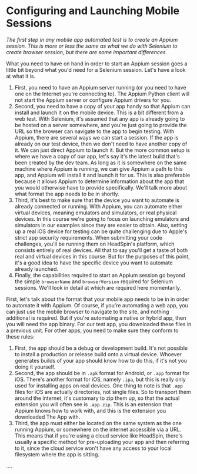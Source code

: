 # Configuring and Launching Mobile Sessions

*The first step in any mobile app automated test is to create an Appium session. This is more or less the same as what we do with Selenium to create browser session, but there are some important differences.*

What you need to have on hand in order to start an Appium session goes a little bit beyond what you'd need for a Selenium session. Let's have a look at what it is.

1. First, you need to have an Appium server running (or you need to have one on the Internet you're connecting to). The Appium Python client will not start the Appium server or configure Appium drivers for you.
2. Second, you need to have a copy of your app handy so that Appium can install and launch it on the mobile device. This is a bit different from a web test. With Selenium, it's assumed that any app is already going to be hosted on a server somewhere, and you're just going to provide the URL so the browser can navigate to the app to begin testing. With Appium, there are several ways we can start a session. If the app is already on our test device, then we don't need to have another copy of it. We can just direct Appium to launch it. But the more common setup is where we have a copy of our app, let's say it's the latest build that's been created by the dev team. As long as it is somewhere on the same machine where Appium is running, we can give Appium a path to this app, and Appium will install it and launch it for us. This is also preferable because it allows Appium to determine information about the app that you would otherwise have to provide specifically. We'll talk more about what format the app needs to be in shortly.
3. Third, it's best to make sure that the device you want to automate is already connected or running. With Appium, you can automate either virtual devices, meaning emulators and simulators, or real physical devices. In this course we're going to focus on launching emulators and simulators in our examples since they are easier to obtain. Also, setting up a real iOS device for testing can be quite challenging due to Apple's strict app security requirements. When submitting your code challenges, you'll be running them on HeadSpin's platform, which consists entirely of real devices. All that to say you'll get a taste of both real and virtual devices in this course. But for the purposes of this point, it's a good idea to have the specific device you want to automate already launched.
4. Finally, the capabilities required to start an Appium session go beyond the simple <code>browserName</code> and <code>browserVersion</code> required for Selenium sessions. We'll look in detail at which are required here momentarily.

First, let's talk about the format that your mobile app needs to be in in order to automate it with Appium. Of course, if you're automating a web app, you can just use the mobile browser to navigate to the site, and nothing additional is required. But if you're automating a native or hybrid app, then you will need the app binary. For our test app, you downloaded these files in a previous unit. For other apps, you need to make sure they conform to these rules:

1. First, the app should be a debug or development build. It's not possible to install a production or release build onto a virtual device. Whoever generates builds of your app should know how to do this, if it's not you doing it yourself.
2. Second, the app should be in <code>.apk</code> format for Android, or <code>.app</code> format for iOS. There's another format for iOS, namely <code>.ipa</code>, but this is really only used for installing apps on real devices. One thing to note is that <code>.app</code> files for iOS are actually directories, not single files. So to transport them around the internet, it's customary to zip them up, so that the actual extension you will often see is <code>.app.zip</code>. This is an extension that Appium knows how to work with, and this is the extension you downloaded The App with.
3. Third, the app must either be located on the same system as the one running Appium, or somewhere on the internet accessible via a URL. This means that if you're using a cloud service like HeadSpin, there's usually a specific method for pre-uploading your app and then referring to it, since the cloud service won't have any access to your local filesystem where the app is sitting.

....




